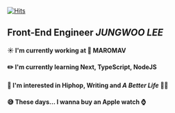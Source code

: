 [![Hits](https://hits.seeyoufarm.com/api/count/incr/badge.svg?url=https%3A%2F%2Fgithub.com%2Fleejw0803&count_bg=%2379C83D&title_bg=%23555555&icon=&icon_color=%23E7E7E7&title=hits&edge_flat=false)](https://hits.seeyoufarm.com)

## Front-End Engineer __*JUNGWOO LEE*__

#### ☀️  I'm currently working at __🏢  MAROMAV__ <br/>
#### ✏️  I'm currently learning __Next, TypeScript, NodeJS__ <br/>
#### 👀  I'm interested in Hiphop, Writing and __*A Better Life*__  💪🏼 <br/>
#### 😅  These days... I wanna buy an __Apple watch  ⌚️__ <br/>

